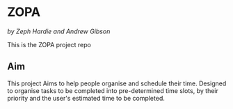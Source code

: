 # ZOPA

_by Zeph Hardie and Andrew Gibson_

This is the ZOPA project repo
## Aim
This project Aims to help people organise and schedule their time. 
Designed to organise tasks to be completed into pre-determined 
time slots, by their priority and the user's estimated time to be completed.
